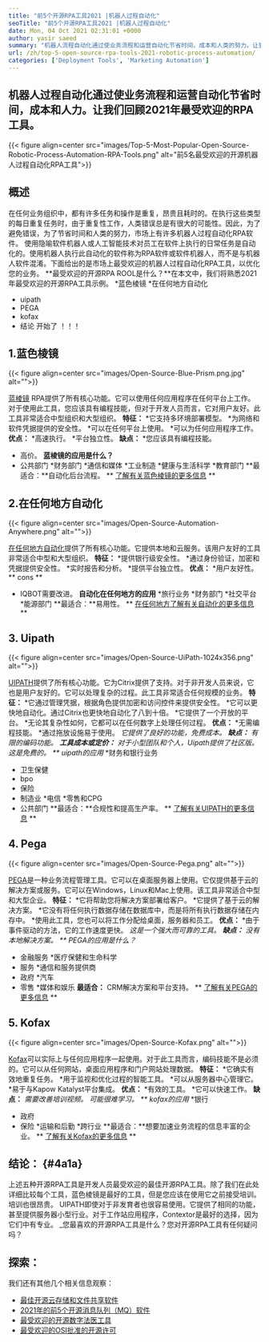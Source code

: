 ```yaml
---
title: "前5个开源RPA工具2021 |机器人过程自动化" 
seoTitle: "前5个开源RPA工具2021 |机器人过程自动化" 
date: Mon, 04 Oct 2021 02:31:01 +0000
author: yasir saeed
summary: "机器人流程自动化通过使业务流程和运营自动化节省时间，成本和人类的努力。让我们回顾2021年最受欢迎的RPA工具。" 
url: /zh/top-5-open-source-rpa-tools-2021-robotic-process-automation/
categories: ['Deployment Tools', 'Marketing Automation']
---
```


## 机器人过程自动化通过使业务流程和运营自动化节省时间，成本和人力。让我们回顾2021年最受欢迎的RPA工具。

{{< figure align=center src="images/Top-5-Most-Popular-Open-Source-Robotic-Process-Automation-RPA-Tools.png" alt="前5名最受欢迎的开源机器人过程自动化RPA工具">}}


## **概述**
在任何业务组织中，都有许多任务和操作是重复，昂贵且耗时的。在执行这些类型的每日重复任务时，由于重复性工作，人类错误总是有很大的可能性。因此，为了避免错误，为了节省时间和人类的努力，市场上有许多机器人过程自动化RPA软件。
使用隐喻软件机器人或人工智能技术对员工在软件上执行的日常任务是自动化的。使用机器人执行此自动化的软件称为RPA软件或软件机器人，而不是与机器人软件混淆。下面给出的是市场上最受欢迎的机器人过程自动化RPA工具，以优化您的业务。
**最受欢迎的开源RPA ROOL是什么？**在本文中，我们将熟悉2021年最受欢迎的开源RPA工具示例。
  *蓝色棱镜
  *在任何地方自动化
  * uipath
  * PEGA
  * kofax
  * 结论
开始了 ！！！

## 1.蓝色棱镜

{{< figure align=center src="images/Open-Source-Blue-Prism.png.jpg" alt="">}}

[蓝棱镜][1] RPA提供了所有核心功能。它可以使用任何应用程序在任何平台上工作。对于使用此工具，您应该具有编程技能，但对于开发人员而言，它对用户友好。此工具非常适合中型组织和大型组织。
**特征：**
  *它支持多环境部署模型。
  *为网络和软件凭据提供的安全性。
  *可以在任何平台上使用。
  *可以为任何应用程序工作。
**优点：**
  *高速执行。
  *平台独立性。
**缺点：**
  *您应该具有编程技能。
  * 高价。
**蓝棱镜的应用是什么？**
  * 公共部门
  *财务部门
  *通信和媒体
  *工业制造
  *健康与生活科学
  *教育部门
**最适合：**自动化后台流程。
** [了解有关蓝色棱镜的更多信息][1] **

## 2.在任何地方自动化

{{< figure align=center src="images/Open-Source-Automation-Anywhere.png" alt="">}}

[在任何地方自动化][2]提供了所有核心功能。它提供本地和云服务。该用户友好的工具非常适合中型和大型组织。
**特征：**
  *提供银行级安全性。
  *通过身份验证，加密和凭据提供安全性。
  *实时报告和分析。
  *提供平台独立性。
**优点：**
  *用户友好性。
** cons **
  * IQBOT需要改进。
**自动化在任何地方的应用**
  *旅行业务
  *财务部门
  *社交平台
  *能源部门
**最适合：**易用性。
** [在任何地方了解有关自动化的更多信息][2] **

## 3. Uipath

{{< figure align=center src="images/Open-Source-UiPath-1024x356.png" alt="">}}

[UIPATH][3]提供了所有核心功能。它为Citrix提供了支持。对于非开发人员来说，它也是用户友好的。它可以处理复杂的过程。此工具非常适合任何规模的业务。
**特征：**
  *它通过管理凭据，根据角色提供加密和访问控件来提供安全性。
  *它可以更快地自动化。通过Citrix也更快地自动化了八到十倍。
  *它提供了一个开放的平台。
  *无论其复杂性如何，它都可以在任何数字上处理任何过程。
**优点：**
  *无需编程技能。
  *通过拖放设施易于使用。
  *它提供了良好的功能，免费成本。
**缺点：**
  *有限的编码功能。
**工具成本或定价：**
对于小型团队和个人，Uipath提供了社区版。这是免费的。
** uipath的应用**
  *财务和银行业务
  * 卫生保健
  * bpo
  * 保险
  * 制造业
  *电信
  *零售和CPG
  * 公共部门
**最适合：**合规性和提高生产率。
** [了解有关UIPATH的更多信息][3] **

## 4. Pega

{{< figure align=center src="images/Open-Source-Pega.png" alt="">}}

[PEGA][4]是一种业务流程管理工具。它可以在桌面服务器上使用。它仅提供基于云的解决方案或服务。它可以在Windows，Linux和Mac上使用。该工具非常适合中型和大型企业。
**特征：**
  *它将帮助您将解决方案部署给客户。
  *它提供了基于云的解决方案。
  *它没有将任何执行数据存储在数据库中，而是将所有执行数据存储在内存中。
  *使用此工具，您也可以将工作分配给桌面，服务器和员工。
**优点：**
  *由于事件驱动的方法，它的工作速度更快。
  *这是一个强大而可靠的工具。
**缺点：**
  *没有本地解决方案。
** PEGA的应用是什么？**
  * 金融服务
  *医疗保健和生命科学
  * 服务
  *通信和服务提供商
  * 政府
  *汽车
  * 零售
  *媒体和娱乐
**最适合：** CRM解决方案和平台支持。
** [了解有关PEGA的更多信息][4] **

## 5. Kofax

{{< figure align=center src="images/Open-Source-Kofax.png" alt="">}}

[Kofax][5]可以实际上与任何应用程序一起使用。对于此工具而言，编码技能不是必须的。它可以从任何网站，桌面应用程序和门户网站处理数据。
**特征：**
  *它确实有效地重复任务。
  *用于监视和优化过程的智能工具。
  *可以从服务器中心管理它。
  *易于与Kapow Katalyst平台集成。
**优点：**
  *有效的工具。
  *它可以快速工作。
**缺点：**
  *需要改善培训视频。
  *可能很难学习。
** kofax的应用**
  *银行
  * 政府
  * 保险
  *运输和后勤
  *跨行业
**最适合：**想要加速业务流程的信息丰富的企业。
** [了解有关Kofax的更多信息][5] **

## **结论：** {#4a1a}
上述五种开源RPA工具是开发人员最受欢迎的最佳开源RPA工具。除了我们在此处详细比较每个工具，蓝色棱镜是最好的工具，但是您应该在使用它之前接受培训。培训也很昂贵。 UIPATH即使对于非发育者也很容易使用。它提供了相同的功能，甚至提供服务器小型行业。对于工作站应用程序，Contextor是最好的选择，因为它们中有专业。
_您最喜欢的开源RPA工具是什么？您对开源RPA工具有任何疑问吗？

## 探索：
我们还有其他几个相关信息观察：
  * [最佳开源云存储和文件共享软件][7]
  * [2021年的前5个开源消息队列（MQ）软件][8]
  * [最受欢迎的开源数字法医工具][9]
  * [最受欢迎的OSI批准的开源许可][10]

  
[1]: https://www.blueprism.com/
[2]: https://www.automationanywhere.com/
[3]: https://www.uipath.com/
[4]: https://www.pega.com/
[5]: https://www.kofax.com/
[6]: mailto:yasir.saeed@aspose.com
[7]: https://products.containerize.com/backup-and-sync/
[8]: https://blog.containerize.com/message-queue-software/top-5-open-source-message-queue-software-in-2021/
[9]: https://blog.containerize.com/digital-forensic-tools/top-5-open-source-digital-forensic-tools-in-2021/
[10]: https://blog.containerize.com/licenses-standards/top-5-most-popular-osi-approved-open-source-licenses-of-2021/
